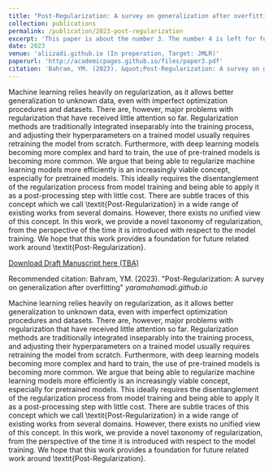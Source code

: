 ```yaml
---
title: "Post-Regularization: A survey on generalization after overfitting"
collection: publications
permalink: /publication/2023-post-regularization
excerpt: 'This paper is about the number 3. The number 4 is left for future work.'
date: 2023
venue: 'aliizadi.github.io (In preperation, Target: JMLR)'
paperurl: 'http://academicpages.github.io/files/paper3.pdf'
citation: 'Bahram, YM. (2023). &quot;Post-Regularization: A survey on generalization after overfitting&quot; <i>yaramohamadi.github.io</i>'
---
```


Machine learning relies heavily on regularization, as it allows better generalization to unknown data, even with imperfect optimization procedures and datasets. There are, however, major problems with regularization that have received little attention so far. Regularization methods are traditionally integrated inseparably into the training process, and adjusting their hyperparameters on a trained model usually requires retraining the model from scratch. Furthermore, with deep learning models becoming more complex and hard to train, the use of pre-trained models is becoming more common. We argue that being able to regularize machine learning models more efficiently is an increasingly viable concept, especially for pretrained models. This ideally requires the disentanglement of the regularization process from model training and being able to apply it as a post-processing step with little cost. There are subtle traces of this concept which we call \textit{Post-Regularization} in a wide range of existing works from several domains. However, there exists no unified view of this concept. In this work, we provide a novel taxonomy of regularization, from the perspective of the time it is introduced with respect to the model training. We hope that this work provides a foundation for future related work around \textit{Post-Regularization}.

[Download Draft Manuscript here (TBA)]()

Recommended citation: Bahram, YM. (2023). "Post-Regularization: A survey on generalization after overfitting" <i>yaramohamadi.github.io</i>

Machine learning relies heavily on regularization, as it allows better generalization to unknown data, even with imperfect optimization procedures and datasets. There are, however, major problems with regularization that have received little attention so far. Regularization methods are traditionally integrated inseparably into the training process, and adjusting their hyperparameters on a trained model usually requires retraining the model from scratch. Furthermore, with deep learning models becoming more complex and hard to train, the use of pre-trained models is becoming more common. We argue that being able to regularize machine learning models more efficiently is an increasingly viable concept, especially for pretrained models. This ideally requires the disentanglement of the regularization process from model training and being able to apply it as a post-processing step with little cost. There are subtle traces of this concept which we call \textit{Post-Regularization} in a wide range of existing works from several domains. However, there exists no unified view of this concept. In this work, we provide a novel taxonomy of regularization, from the perspective of the time it is introduced with respect to the model training. We hope that this work provides a foundation for future related work around \textit{Post-Regularization}.
